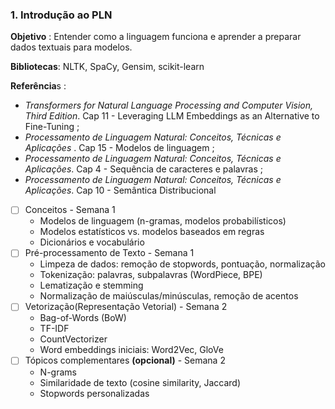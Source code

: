 
### 1. Introdução ao PLN

**Objetivo** : Entender como a linguagem funciona e aprender a preparar dados textuais para modelos.

**Bibliotecas**: NLTK, SpaCy, Gensim, scikit-learn

**Referência**s : 
-  *Transformers for Natural Language Processing and Computer Vision, Third Edition*. Cap 11 - Leveraging LLM Embeddings as an Alternative to Fine-Tuning ;
-  *Processamento de Linguagem Natural: Conceitos, Técnicas e Aplicações* . Cap 15 - Modelos de linguagem ;
-  *Processamento de Linguagem Natural: Conceitos, Técnicas e Aplicações*.  Cap 4 - Sequência de caracteres e palavras ; 
-  *Processamento de Linguagem Natural: Conceitos, Técnicas e Aplicações*.  Cap 10 - Semântica Distribucional


- [ ] Conceitos - Semana 1
	-  Modelos de linguagem (n-gramas, modelos probabilísticos)
	-  Modelos estatísticos vs. modelos baseados em regras
	-  Dicionários e vocabulário
- [ ] Pré-processamento de Texto - Semana 1
	-  Limpeza de dados: remoção de stopwords, pontuação, normalização
	-  Tokenização: palavras, subpalavras (WordPiece, BPE)
	-  Lematização e stemming
	-  Normalização de maiúsculas/minúsculas, remoção de acentos
- [ ] Vetorização(Representação Vetorial) - Semana 2
	-  Bag-of-Words (BoW)
	-  TF-IDF
	-  CountVectorizer
	-  Word embeddings iniciais: Word2Vec, GloVe
- [ ] Tópicos complementares **(opcional)** - Semana 2 
	-  N-grams
	-  Similaridade de texto (cosine similarity, Jaccard)
	-  Stopwords personalizadas


